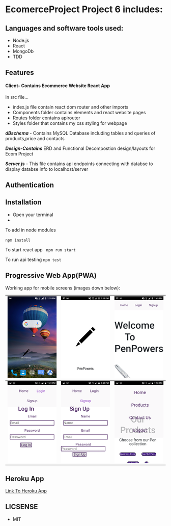 # EcomerceProject Project 6 includes:

## Languages and software tools used:
 - Node.js
 - React
 - MongoDb
 - TDD
 ## Features
#### Client- Contains Ecommerce Website React App
In src file...
- index.js file contain react dom router and other imports
- Components folder contains elements and react website pages
- Routes folder contains apirouter
- Styles folder that contains my css styling for webpage


**_dBschema_** - Contains MySQL Database including tables and queries of products,price and contacts

**_Design-Contains_** ERD and Functional Decompostion design/layouts for Ecom Project

**_Server.js_** - This file contains api endpoints connecting with databse  to display databse info to localhost/server


## Authentication

## Installation

* Open your terminal
* 
 To add in node modules

  `npm install` 

To start react app
  ` npm run start`

  To run api testing
  `npm test`


 ## Progressive Web App(PWA)
 Working app for mobile screens (images down below):

<img src="client/Screenshot_2019-12-04-14-55-41.png" alt="penpowers home" width="250x">|<img src="client/Screenshot_2019-12-04-14-59-46.png" alt="penpowers home" width="250x"> | <img src="client/Screenshot_2019-12-04-13-49-22.png" alt="penpowers home" width="250x">
--- | --- | ---
 <img src="client/Screenshot_2019-12-04-13-49-33.png" alt="penpowers home" width="250x">| <img src="client/Screenshot_2019-12-04-13-49-39.png" alt="penpowers home" width="250x"> | <img src="client/Screenshot_2019-12-04-13-50-47.png" alt="penpowers home" width="250x">


## Heroku App

[Link To Heroku App](https://penpowers.herokuapp.com/)



 ## LICSENSE 
 * MIT



   


